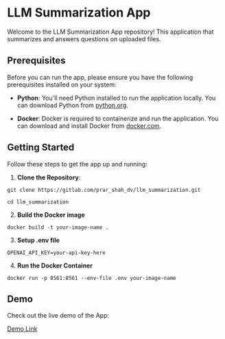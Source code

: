 # LLM Summarization App

Welcome to the LLM Summarization App repository! This application that summarizes and answers questions on uploaded files.

## Prerequisites

Before you can run the app, please ensure you have the following prerequisites installed on your system:

- **Python**: You'll need Python installed to run the application locally. You can download Python from [python.org](https://www.python.org/downloads/).

- **Docker**: Docker is required to containerize and run the application. You can download and install Docker from [docker.com](https://www.docker.com/products/docker-desktop).

## Getting Started

Follow these steps to get the app up and running:

1. **Clone the Repository**:
```
git clone https://gitlab.com/prar_shah_dv/llm_summarization.git

cd llm_summarization
   ```
2. **Build the Docker image**
```
docker build -t your-image-name .
```

3. **Setup .env file**
```
OPENAI_API_KEY=your-api-key-here
```

4. **Run the Docker Container**
```
docker run -p 8561:8561 --env-file .env your-image-name
```

## Demo

Check out the live demo of the App:

[Demo Link](https://llm-summarization-bot.streamlit.app/)